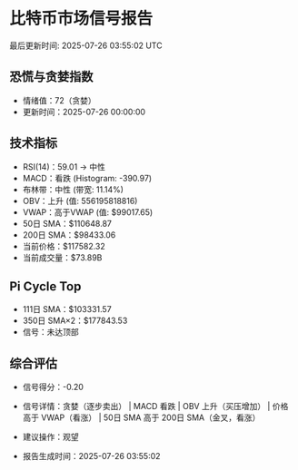 # 比特币市场信号报告

最后更新时间: 2025-07-26 03:55:02 UTC

## 恐慌与贪婪指数
- 情绪值：72（贪婪）
- 更新时间：2025-07-26 00:00:00

## 技术指标
- RSI(14)：59.01 → 中性
- MACD：看跌 (Histogram: -390.97)
- 布林带：中性 (带宽: 11.14%)
- OBV：上升 (值: 556195818816)
- VWAP：高于VWAP (值: $99017.65)
- 50日 SMA：$110648.87
- 200日 SMA：$98433.06
- 当前价格：$117582.32
- 当前成交量：$73.89B

## Pi Cycle Top
- 111日 SMA：$103331.57
- 350日 SMA×2：$177843.53
- 信号：未达顶部

## 综合评估
- 信号得分：-0.20
- 信号详情：贪婪（逐步卖出） | MACD 看跌 | OBV 上升（买压增加） | 价格高于 VWAP（看涨） | 50日 SMA 高于 200日 SMA（金叉，看涨）
- 建议操作：观望

- 报告生成时间：2025-07-26 03:55:02